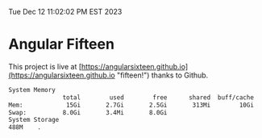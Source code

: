 Tue Dec 12 11:02:02 PM EST 2023

# Angular Fifteen


This project is live at [https://angularsixteen.github.io](https://angularsixteen.github.io "fifteen!") thanks to Github.

```bash
System Memory
               total        used        free      shared  buff/cache   available
Mem:            15Gi       2.7Gi       2.5Gi       313Mi        10Gi        12Gi
Swap:          8.0Gi       3.4Mi       8.0Gi
System Storage
488M	.
```
```bash
